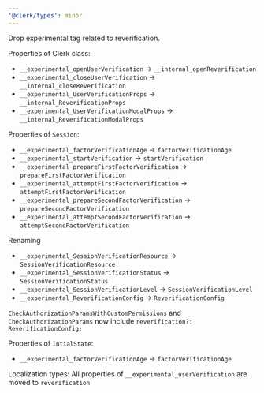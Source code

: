 ```yaml
---
'@clerk/types': minor
---
```


Drop experimental tag related to reverification.

Properties of Clerk class:
- `__experimental_openUserVerification` -> `__internal_openReverification`
- `__experimental_closeUserVerification` -> `__internal_closeReverification`
- `__experimental_UserVerificationProps` -> `__internal_ReverificationProps`
- `__experimental_UserVerificationModalProps` -> `__internal_ReverificationModalProps`

Properties of `Session`:
- `__experimental_factorVerificationAge` -> `factorVerificationAge`
- `__experimental_startVerification` -> `startVerification`
- `__experimental_prepareFirstFactorVerification` -> `prepareFirstFactorVerification`
- `__experimental_attemptFirstFactorVerification` -> `attemptFirstFactorVerification`
- `__experimental_prepareSecondFactorVerification` -> `prepareSecondFactorVerification`
- `__experimental_attemptSecondFactorVerification` -> `attemptSecondFactorVerification`

Renaming 
- `__experimental_SessionVerificationResource` -> `SessionVerificationResource`
- `__experimental_SessionVerificationStatus` -> `SessionVerificationStatus`
- `__experimental_SessionVerificationLevel` -> `SessionVerificationLevel`
- `__experimental_ReverificationConfig` -> `ReverificationConfig`

`CheckAuthorizationParamsWithCustomPermissions` and `CheckAuthorizationParams` now include `reverification?: ReverificationConfig;`

Properties of  `IntialState`:
- `__experimental_factorVerificationAge` -> `factorVerificationAge`

Localization types:
All properties of `__experimental_userVerification` are moved to `reverification` 
